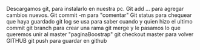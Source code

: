Descargamos git, para instalarlo en nuestra pc. 
Git add ... para agregar cambios nuevos.
Git commit -m para "comentar"
Git status para chequear que haya guardado
git log se usa para saber cuando y quien hizo el ultimo commit
git branch para crear una rama
git merge y le pasamos lo que queremos unir al master "paginaBoostrap"
git checkout master para volver
GITHUB
git push para guardar en github